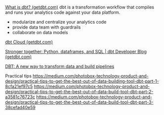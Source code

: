 [What is dbt? (getdbt.com)](https://www.getdbt.com/product/what-is-dbt/)
dbt is a transformation workflow that compiles and runs your analytics code against your data platform.
- modularize and centralize your analytics code
- provide data team with guardrails
- collaborate on data models




[dbt Cloud (getdbt.com)](https://cloud.getdbt.com/login/)

[Stronger together: Python, dataframes, and SQL | dbt Developer Blog (getdbt.com)](https://docs.getdbt.com/blog/polyglot-dbt-python-dataframes-sql?utm_content=225361991&utm_medium=social&utm_source=linkedin&hss_channel=lcp-10893210)

[DBT: A new way to transform data and build pipelines](https://medium.com/the-telegraph-engineering/dbt-a-new-way-to-handle-data-transformation-at-the-telegraph-868ce3964eb4)


Practical tips
https://medium.com/photobox-technology-product-and-design/practical-tips-to-get-the-best-out-of-data-building-tool-dbt-part-1-8cfa21ef97c5
https://medium.com/photobox-technology-product-and-design/practical-tips-to-get-the-best-out-of-data-build-tool-dbt-part-2-a3581c76723c
https://medium.com/photobox-technology-product-and-design/practical-tips-to-get-the-best-out-of-data-build-tool-dbt-part-3-38cefad40e59
